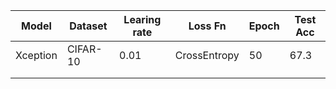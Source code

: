 | Model    | Dataset  | Learing rate | Loss Fn      | Epoch | Test Acc |
| -------- | -------- | ------------ | ------------ | ----- | -------- |
| Xception | CIFAR-10 | 0.01         | CrossEntropy | 50    | 67.3     |
|          |          |              |              |       |          |
|          |          |              |              |       |          |

